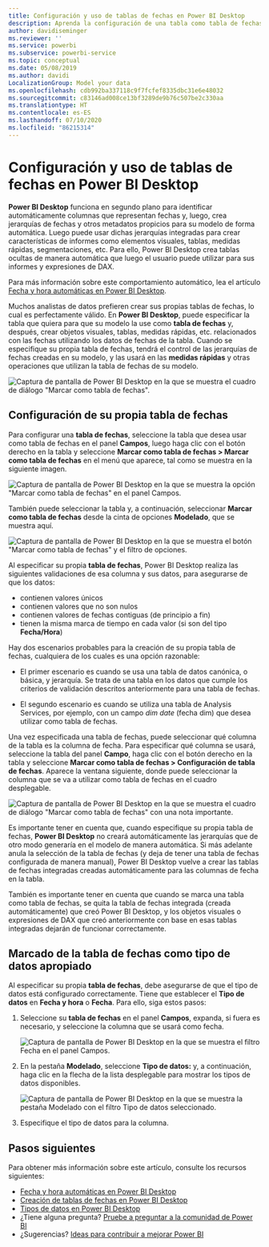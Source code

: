```yaml
---
title: Configuración y uso de tablas de fechas en Power BI Desktop
description: Aprenda la configuración de una tabla como tabla de fechas, y su significado, en Power BI Desktop.
author: davidiseminger
ms.reviewer: ''
ms.service: powerbi
ms.subservice: powerbi-service
ms.topic: conceptual
ms.date: 05/08/2019
ms.author: davidi
LocalizationGroup: Model your data
ms.openlocfilehash: cdb992ba337118c9f7fcfef8335dbc31e6e48032
ms.sourcegitcommit: c83146ad008ce13bf3289de9b76c507be2c330aa
ms.translationtype: HT
ms.contentlocale: es-ES
ms.lasthandoff: 07/10/2020
ms.locfileid: "86215314"
---
```

# <a name="set-and-use-date-tables-in-power-bi-desktop"></a>Configuración y uso de tablas de fechas en Power BI Desktop

**Power BI Desktop** funciona en segundo plano para identificar automáticamente columnas que representan fechas y, luego, crea jerarquías de fechas y otros metadatos propicios para su modelo de forma automática. Luego puede usar dichas jerarquías integradas para crear características de informes como elementos visuales, tablas, medidas rápidas, segmentaciones, etc. Para ello, Power BI Desktop crea tablas ocultas de manera automática que luego el usuario puede utilizar para sus informes y expresiones de DAX.

Para más información sobre este comportamiento automático, lea el artículo [Fecha y hora automáticas en Power BI Desktop](desktop-auto-date-time.md).

Muchos analistas de datos prefieren crear sus propias tablas de fechas, lo cual es perfectamente válido. En **Power BI Desktop**, puede especificar la tabla que quiera para que su modelo la use como **tabla de fechas** y, después, crear objetos visuales, tablas, medidas rápidas, etc. relacionados con las fechas utilizando los datos de fechas de la tabla. Cuando se especifique su propia tabla de fechas, tendrá el control de las jerarquías de fechas creadas en su modelo, y las usará en las **medidas rápidas** y otras operaciones que utilizan la tabla de fechas de su modelo.

![Captura de pantalla de Power BI Desktop en la que se muestra el cuadro de diálogo "Marcar como tabla de fechas".](media/desktop-date-tables/date-tables_01.png)

## <a name="setting-your-own-date-table"></a>Configuración de su propia tabla de fechas

Para configurar una **tabla de fechas**, seleccione la tabla que desea usar como tabla de fechas en el panel **Campos**, luego haga clic con el botón derecho en la tabla y seleccione **Marcar como tabla de fechas > Marcar como tabla de fechas** en el menú que aparece, tal como se muestra en la siguiente imagen.

![Captura de pantalla de Power BI Desktop en la que se muestra la opción "Marcar como tabla de fechas" en el panel Campos.](media/desktop-date-tables/date-tables_02.png)

También puede seleccionar la tabla y, a continuación, seleccionar **Marcar como tabla de fechas** desde la cinta de opciones **Modelado**, que se muestra aquí.

![Captura de pantalla de Power BI Desktop en la que se muestra el botón "Marcar como tabla de fechas" y el filtro de opciones.](media/desktop-date-tables/date-tables_02b.png)

Al especificar su propia **tabla de fechas**, Power BI Desktop realiza las siguientes validaciones de esa columna y sus datos, para asegurarse de que los datos:

* contienen valores únicos
* contienen valores que no son nulos
* contienen valores de fechas contiguas (de principio a fin)
* tienen la misma marca de tiempo en cada valor (si son del tipo **Fecha/Hora**)

Hay dos escenarios probables para la creación de su propia tabla de fechas, cualquiera de los cuales es una opción razonable:

* El primer escenario es cuando se usa una tabla de datos canónica, o básica, y jerarquía. Se trata de una tabla en los datos que cumple los criterios de validación descritos anteriormente para una tabla de fechas. 

* El segundo escenario es cuando se utiliza una tabla de Analysis Services, por ejemplo, con un campo *dim date* (fecha dim) que desea utilizar como tabla de fechas. 

Una vez especificada una tabla de fechas, puede seleccionar qué columna de la tabla es la columna de fecha. Para especificar qué columna se usará, seleccione la tabla del panel **Campo**, haga clic con el botón derecho en la tabla y seleccione **Marcar como tabla de fechas > Configuración de tabla de fechas**. Aparece la ventana siguiente, donde puede seleccionar la columna que se va a utilizar como tabla de fechas en el cuadro desplegable.

![Captura de pantalla de Power BI Desktop en la que se muestra el cuadro de diálogo "Marcar como tabla de fechas" con una nota importante.](media/desktop-date-tables/date-tables_03.png)

Es importante tener en cuenta que, cuando especifique su propia tabla de fechas, **Power BI Desktop** no creará automáticamente las jerarquías que de otro modo generaría en el modelo de manera automática. Si más adelante anula la selección de la tabla de fechas (y deja de tener una tabla de fechas configurada de manera manual), Power BI Desktop vuelve a crear las tablas de fechas integradas creadas automáticamente para las columnas de fecha en la tabla.

También es importante tener en cuenta que cuando se marca una tabla como tabla de fechas, se quita la tabla de fechas integrada (creada automáticamente) que creó Power BI Desktop, y los objetos visuales o expresiones de DAX que creó anteriormente con base en esas tablas integradas dejarán de funcionar correctamente. 

## <a name="marking-your-date-table-as-the-appropriate-data-type"></a>Marcado de la tabla de fechas como tipo de datos apropiado

Al especificar su propia **tabla de fechas**, debe asegurarse de que el tipo de datos está configurado correctamente. Tiene que establecer el **Tipo de datos** en **Fecha y hora** o **Fecha**. Para ello, siga estos pasos:

1. Seleccione su **tabla de fechas** en el panel **Campos**, expanda, si fuera es necesario, y seleccione la columna que se usará como fecha.
   
    ![Captura de pantalla de Power BI Desktop en la que se muestra el filtro Fecha en el panel Campos.](media/desktop-date-tables/date-tables_04.png) 

2. En la pestaña **Modelado**, seleccione **Tipo de datos:** y, a continuación, haga clic en la flecha de la lista desplegable para mostrar los tipos de datos disponibles.

    ![Captura de pantalla de Power BI Desktop en la que se muestra la pestaña Modelado con el filtro Tipo de datos seleccionado.](media/desktop-date-tables/date-tables_05.png)

3. Especifique el tipo de datos para la columna. 


## <a name="next-steps"></a>Pasos siguientes

Para obtener más información sobre este artículo, consulte los recursos siguientes:

* [Fecha y hora automáticas en Power BI Desktop](desktop-auto-date-time.md)
* [Creación de tablas de fechas en Power BI Desktop](../guidance/model-date-tables.md)
* [Tipos de datos en Power BI Desktop](../connect-data/desktop-data-types.md)
* ¿Tiene alguna pregunta? [Pruebe a preguntar a la comunidad de Power BI](https://community.powerbi.com/)
* ¿Sugerencias? [Ideas para contribuir a mejorar Power BI](https://ideas.powerbi.com/)
